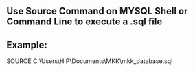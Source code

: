 Use Source Command on MYSQL Shell or Command Line to execute a .sql file
------------------------------------------------------------------------
Example:
--------
SOURCE C:\Users\H P\Documents\MKK\mkk_database.sql

